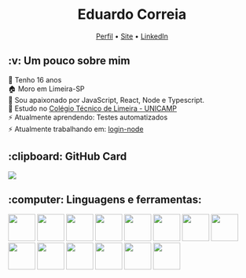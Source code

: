 <h1 align="center">Eduardo Correia</h1>
<p align="center">
  <a href="https://github.com/eduardo-ehsc">Perfil</a> • 
  <a href="https://eduardo-ehsc.github.io">Site</a> • 
  <a href="https://www.linkedin.com/in/eduardo-ehsc/">LinkedIn</a>
</p>

<h2>:v: Um pouco sobre mim</h2>

:bust_in_silhouette: Tenho 16 anos <br>
:house: Moro em Limeira-SP <br>
:yellow_heart: Sou apaixonado por JavaScript, React, Node e Typescript. <br>
:book: Estudo no [Colégio Técnico de Limeira - UNICAMP](https://www.cotil.unicamp.br/portal/) <br>
:zap: Atualmente aprendendo: Testes automatizados <br>
:zap: Atualmente trabalhando em: [login-node](https://github.com/eduardo-ehsc/login-node) <br>

<h2>:clipboard: GitHub Card</h2>

<a href="https://github.com/eduardo-ehsc">
  <img src="https://github-readme-stats.vercel.app/api?username=eduardo-ehsc&show_icons=true&title_color=fff&icon_color=79ff97&text_color=9f9f9f&bg_color=151515">
</a>

<h2>:computer: Linguagens e ferramentas:</h2>

<div display="flex">
  <img height="55px" src="https://github.com/eduardo-ehsc/eduardo-ehsc/blob/master/assets/js.png">
  <img height="55px" src="https://github.com/eduardo-ehsc/eduardo-ehsc/blob/master/assets/ts.png">
  <img height="55px" src="https://github.com/eduardo-ehsc/eduardo-ehsc/blob/master/assets/node.png">
  <img height="55px" src="https://github.com/eduardo-ehsc/eduardo-ehsc/blob/master/assets/react.png">
  <img height="55px" src="https://github.com/eduardo-ehsc/eduardo-ehsc/blob/master/assets/vscode.png">
  <img height="55px" src="https://github.com/eduardo-ehsc/eduardo-ehsc/blob/master/assets/c.png">
  <img height="55px" src="https://github.com/eduardo-ehsc/eduardo-ehsc/blob/master/assets/cplusplus.png">
  <img height="55px" src="https://github.com/eduardo-ehsc/eduardo-ehsc/blob/master/assets/csharp.png">
  <img height="55px" src="https://github.com/eduardo-ehsc/eduardo-ehsc/blob/master/assets/html.png">
  <img height="55px" src="https://github.com/eduardo-ehsc/eduardo-ehsc/blob/master/assets/css.png">
  <img height="55px" src="https://github.com/eduardo-ehsc/eduardo-ehsc/blob/master/assets/git.png">
  <img height="55px" src="https://github.com/eduardo-ehsc/eduardo-ehsc/blob/master/assets/mysql.png">
  <img height="55px" src="https://github.com/eduardo-ehsc/eduardo-ehsc/blob/master/assets/azure.png">
  <img height="55px" src="https://github.com/eduardo-ehsc/eduardo-ehsc/blob/master/assets/figma.png">
  
  
</div>
